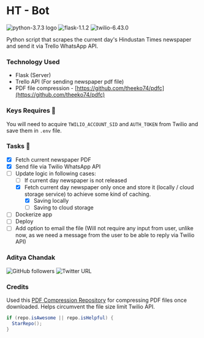 # HT - Bot

<img src="https://img.shields.io/badge/python-3.7.3-3776AB?style=flat&logo=python" alt="python-3.7.3 logo">
<img src="https://img.shields.io/badge/flask-1.1.2-000000?style=flat&logo=flask" alt="flask-1.1.2">
<img src="https://img.shields.io/badge/twilio-6.43.0-F22F46?style=flat&logo=twilio" alt="twilio-6.43.0">

Python script that scrapes the current day's Hindustan Times newspaper and send it via Trello WhatsApp API.

### Technology Used

- Flask (Server)
- Trello API (For sending newspaper pdf file)
- PDF file compression - [https://github.com/theeko74/pdfc](https://github.com/theeko74/pdfc)

### Keys Requires :key:

You will need to acquire `TWILIO_ACCOUNT_SID` and `AUTH_TOKEN` from Twilio and save them in `.env` file.

### Tasks :construction:

- [x] Fetch current newspaper PDF
- [x] Send file via Twilio WhatsApp API
- [ ] Update logic in following cases:
  - [ ] If current day newspaper is not released
  - [x] Fetch current day newspaper only once and store it (locally / cloud storage service) to achieve some kind of caching.
    - [x] Saving locally
    - [ ] Saving to cloud storage
- [ ] Dockerize app
- [ ] Deploy
- [ ] Add option to email the file (Will not require any input from user, unlike now, as we need a message from the user to be able to reply via Twilio API)

### Aditya Chandak

![GitHub followers](https://img.shields.io/github/followers/adityachandak287?label=Follow&style=social) ![Twitter URL](https://img.shields.io/twitter/follow/_AdityaChandak?label=Follow&style=social)

### Credits

Used this [PDF Compression Repository](https://github.com/theeko74/pdfc) for compressing PDF files once downloaded. Helps circumvent the file size limit Twilio API.

```Java
if (repo.isAwesome || repo.isHelpful) {
  StarRepo();
}
```
